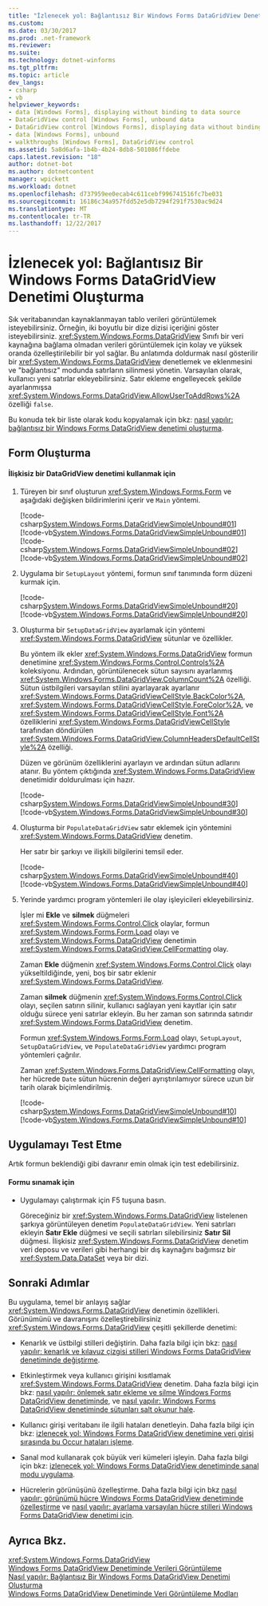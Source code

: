 ```yaml
---
title: "İzlenecek yol: Bağlantısız Bir Windows Forms DataGridView Denetimi Oluşturma"
ms.custom: 
ms.date: 03/30/2017
ms.prod: .net-framework
ms.reviewer: 
ms.suite: 
ms.technology: dotnet-winforms
ms.tgt_pltfrm: 
ms.topic: article
dev_langs:
- csharp
- vb
helpviewer_keywords:
- data [Windows Forms], displaying without binding to data source
- DataGridView control [Windows Forms], unbound data
- DataGridView control [Windows Forms], displaying data without binding to a data source
- data [Windows Forms], unbound
- walkthroughs [Windows Forms], DataGridView control
ms.assetid: 5a8d6afa-1b4b-4b24-8db8-501086ffdebe
caps.latest.revision: "18"
author: dotnet-bot
ms.author: dotnetcontent
manager: wpickett
ms.workload: dotnet
ms.openlocfilehash: d737959ee0ecab4c611cebf996741516fc7be031
ms.sourcegitcommit: 16186c34a957fdd52e5db7294f291f7530ac9d24
ms.translationtype: MT
ms.contentlocale: tr-TR
ms.lasthandoff: 12/22/2017
---
```

# <a name="walkthrough-creating-an-unbound-windows-forms-datagridview-control"></a>İzlenecek yol: Bağlantısız Bir Windows Forms DataGridView Denetimi Oluşturma
Sık veritabanından kaynaklanmayan tablo verileri görüntülemek isteyebilirsiniz. Örneğin, iki boyutlu bir dize dizisi içeriğini göster isteyebilirsiniz. <xref:System.Windows.Forms.DataGridView> Sınıfı bir veri kaynağına bağlama olmadan verileri görüntülemek için kolay ve yüksek oranda özelleştirilebilir bir yol sağlar. Bu anlatımda doldurmak nasıl gösterilir bir <xref:System.Windows.Forms.DataGridView> denetlemek ve eklenmesini ve "bağlantısız" modunda satırların silinmesi yönetin. Varsayılan olarak, kullanıcı yeni satırlar ekleyebilirsiniz. Satır ekleme engelleyecek şekilde ayarlanmışsa <xref:System.Windows.Forms.DataGridView.AllowUserToAddRows%2A> özelliği `false`.  
  
 Bu konuda tek bir liste olarak kodu kopyalamak için bkz: [nasıl yapılır: bağlantısız bir Windows Forms DataGridView denetimi oluşturma](../../../../docs/framework/winforms/controls/how-to-create-an-unbound-windows-forms-datagridview-control.md).  
  
## <a name="creating-the-form"></a>Form Oluşturma  
  
#### <a name="to-use-an-unbound-datagridview-control"></a>İlişkisiz bir DataGridView denetimi kullanmak için  
  
1.  Türeyen bir sınıf oluşturun <xref:System.Windows.Forms.Form> ve aşağıdaki değişken bildirimlerini içerir ve `Main` yöntemi.  
  
     [!code-csharp[System.Windows.Forms.DataGridViewSimpleUnbound#01](../../../../samples/snippets/csharp/VS_Snippets_Winforms/System.Windows.Forms.DataGridViewSimpleUnbound/CS/simpleunbound.cs#01)]
     [!code-vb[System.Windows.Forms.DataGridViewSimpleUnbound#01](../../../../samples/snippets/visualbasic/VS_Snippets_Winforms/System.Windows.Forms.DataGridViewSimpleUnbound/VB/simpleunbound.vb#01)]  
    [!code-csharp[System.Windows.Forms.DataGridViewSimpleUnbound#02](../../../../samples/snippets/csharp/VS_Snippets_Winforms/System.Windows.Forms.DataGridViewSimpleUnbound/CS/simpleunbound.cs#02)]
    [!code-vb[System.Windows.Forms.DataGridViewSimpleUnbound#02](../../../../samples/snippets/visualbasic/VS_Snippets_Winforms/System.Windows.Forms.DataGridViewSimpleUnbound/VB/simpleunbound.vb#02)]  
  
2.  Uygulama bir `SetupLayout` yöntemi, formun sınıf tanımında form düzeni kurmak için.  
  
     [!code-csharp[System.Windows.Forms.DataGridViewSimpleUnbound#20](../../../../samples/snippets/csharp/VS_Snippets_Winforms/System.Windows.Forms.DataGridViewSimpleUnbound/CS/simpleunbound.cs#20)]
     [!code-vb[System.Windows.Forms.DataGridViewSimpleUnbound#20](../../../../samples/snippets/visualbasic/VS_Snippets_Winforms/System.Windows.Forms.DataGridViewSimpleUnbound/VB/simpleunbound.vb#20)]  
  
3.  Oluşturma bir `SetupDataGridView` ayarlamak için yöntemi <xref:System.Windows.Forms.DataGridView> sütunlar ve özellikler.  
  
     Bu yöntem ilk ekler <xref:System.Windows.Forms.DataGridView> formun denetimine <xref:System.Windows.Forms.Control.Controls%2A> koleksiyonu. Ardından, görüntülenecek sütun sayısını ayarlanmış <xref:System.Windows.Forms.DataGridView.ColumnCount%2A> özelliği. Sütun üstbilgileri varsayılan stilini ayarlayarak ayarlanır <xref:System.Windows.Forms.DataGridViewCellStyle.BackColor%2A>, <xref:System.Windows.Forms.DataGridViewCellStyle.ForeColor%2A>, ve <xref:System.Windows.Forms.DataGridViewCellStyle.Font%2A> özelliklerini <xref:System.Windows.Forms.DataGridViewCellStyle> tarafından döndürülen <xref:System.Windows.Forms.DataGridView.ColumnHeadersDefaultCellStyle%2A> özelliği.  
  
     Düzen ve görünüm özelliklerini ayarlayın ve ardından sütun adlarını atanır. Bu yöntem çıktığında <xref:System.Windows.Forms.DataGridView> denetimidir doldurulması için hazır.  
  
     [!code-csharp[System.Windows.Forms.DataGridViewSimpleUnbound#30](../../../../samples/snippets/csharp/VS_Snippets_Winforms/System.Windows.Forms.DataGridViewSimpleUnbound/CS/simpleunbound.cs#30)]
     [!code-vb[System.Windows.Forms.DataGridViewSimpleUnbound#30](../../../../samples/snippets/visualbasic/VS_Snippets_Winforms/System.Windows.Forms.DataGridViewSimpleUnbound/VB/simpleunbound.vb#30)]  
  
4.  Oluşturma bir `PopulateDataGridView` satır eklemek için yöntemini <xref:System.Windows.Forms.DataGridView> denetim.  
  
     Her satır bir şarkıyı ve ilişkili bilgilerini temsil eder.  
  
     [!code-csharp[System.Windows.Forms.DataGridViewSimpleUnbound#40](../../../../samples/snippets/csharp/VS_Snippets_Winforms/System.Windows.Forms.DataGridViewSimpleUnbound/CS/simpleunbound.cs#40)]
     [!code-vb[System.Windows.Forms.DataGridViewSimpleUnbound#40](../../../../samples/snippets/visualbasic/VS_Snippets_Winforms/System.Windows.Forms.DataGridViewSimpleUnbound/VB/simpleunbound.vb#40)]  
  
5.  Yerinde yardımcı program yöntemleri ile olay işleyicileri ekleyebilirsiniz.  
  
     İşler mi **Ekle** ve **silmek** düğmeleri <xref:System.Windows.Forms.Control.Click> olaylar, formun <xref:System.Windows.Forms.Form.Load> olayı ve <xref:System.Windows.Forms.DataGridView> denetimin <xref:System.Windows.Forms.DataGridView.CellFormatting> olay.  
  
     Zaman **Ekle** düğmenin <xref:System.Windows.Forms.Control.Click> olayı yükseltildiğinde, yeni, boş bir satır eklenir <xref:System.Windows.Forms.DataGridView>.  
  
     Zaman **silmek** düğmenin <xref:System.Windows.Forms.Control.Click> olayı, seçilen satırın silinir, kullanıcı sağlayan yeni kayıtlar için satır olduğu sürece yeni satırlar ekleyin. Bu her zaman son satırında satırıdır <xref:System.Windows.Forms.DataGridView> denetim.  
  
     Formun <xref:System.Windows.Forms.Form.Load> olayı, `SetupLayout`, `SetupDataGridView`, ve `PopulateDataGridView` yardımcı program yöntemleri çağrılır.  
  
     Zaman <xref:System.Windows.Forms.DataGridView.CellFormatting> olayı, her hücrede `Date` sütun hücrenin değeri ayrıştırılamıyor sürece uzun bir tarih olarak biçimlendirilmiş.  
  
     [!code-csharp[System.Windows.Forms.DataGridViewSimpleUnbound#10](../../../../samples/snippets/csharp/VS_Snippets_Winforms/System.Windows.Forms.DataGridViewSimpleUnbound/CS/simpleunbound.cs#10)]
     [!code-vb[System.Windows.Forms.DataGridViewSimpleUnbound#10](../../../../samples/snippets/visualbasic/VS_Snippets_Winforms/System.Windows.Forms.DataGridViewSimpleUnbound/VB/simpleunbound.vb#10)]  
  
## <a name="testing-the-application"></a>Uygulamayı Test Etme  
 Artık formun beklendiği gibi davranır emin olmak için test edebilirsiniz.  
  
#### <a name="to-test-the-form"></a>Formu sınamak için  
  
-   Uygulamayı çalıştırmak için F5 tuşuna basın.  
  
     Göreceğiniz bir <xref:System.Windows.Forms.DataGridView> listelenen şarkıya görüntüleyen denetim `PopulateDataGridView`. Yeni satırları ekleyin **Satır Ekle** düğmesi ve seçili satırları silebilirsiniz **Satır Sil** düğmesi. İlişkisiz <xref:System.Windows.Forms.DataGridView> denetim veri deposu ve verileri gibi herhangi bir dış kaynağını bağımsız bir <xref:System.Data.DataSet> veya bir dizi.  
  
## <a name="next-steps"></a>Sonraki Adımlar  
 Bu uygulama, temel bir anlayış sağlar <xref:System.Windows.Forms.DataGridView> denetimin özellikleri. Görünümünü ve davranışını özelleştirebilirsiniz <xref:System.Windows.Forms.DataGridView> çeşitli şekillerde denetimi:  
  
-   Kenarlık ve üstbilgi stilleri değiştirin. Daha fazla bilgi için bkz: [nasıl yapılır: kenarlık ve kılavuz çizgisi stilleri Windows Forms DataGridView denetiminde değiştirme](../../../../docs/framework/winforms/controls/change-the-border-and-gridline-styles-in-the-datagrid.md).  
  
-   Etkinleştirmek veya kullanıcı girişini kısıtlamak <xref:System.Windows.Forms.DataGridView> denetim. Daha fazla bilgi için bkz: [nasıl yapılır: önlemek satır ekleme ve silme Windows Forms DataGridView denetiminde](../../../../docs/framework/winforms/controls/prevent-row-addition-and-deletion-datagridview.md), ve [nasıl yapılır: Windows Forms DataGridView denetiminde sütunları salt okunur hale](../../../../docs/framework/winforms/controls/how-to-make-columns-read-only-in-the-windows-forms-datagridview-control.md).  
  
-   Kullanıcı girişi veritabanı ile ilgili hataları denetleyin. Daha fazla bilgi için bkz: [izlenecek yol: Windows Forms DataGridView denetimine veri girişi sırasında bu Occur hataları işleme](../../../../docs/framework/winforms/controls/handling-errors-that-occur-during-data-entry-in-the-datagrid.md).  
  
-   Sanal mod kullanarak çok büyük veri kümeleri işleyin. Daha fazla bilgi için bkz: [izlenecek yol: Windows Forms DataGridView denetiminde sanal modu uygulama](../../../../docs/framework/winforms/controls/implementing-virtual-mode-wf-datagridview-control.md).  
  
-   Hücrelerin görünüşünü özelleştirme. Daha fazla bilgi için bkz [nasıl yapılır: görünümü hücre Windows Forms DataGridView denetiminde özelleştirme](../../../../docs/framework/winforms/controls/customize-the-appearance-of-cells-in-the-datagrid.md) ve [nasıl yapılır: ayarlama varsayılan hücre stilleri Windows Forms DataGridView denetimi için](../../../../docs/framework/winforms/controls/how-to-set-default-cell-styles-for-the-windows-forms-datagridview-control.md).  
  
## <a name="see-also"></a>Ayrıca Bkz.  
 <xref:System.Windows.Forms.DataGridView>  
 [Windows Forms DataGridView Denetiminde Verileri Görüntüleme](../../../../docs/framework/winforms/controls/displaying-data-in-the-windows-forms-datagridview-control.md)  
 [Nasıl yapılır: Bağlantısız Bir Windows Forms DataGridView Denetimi Oluşturma](../../../../docs/framework/winforms/controls/how-to-create-an-unbound-windows-forms-datagridview-control.md)  
 [Windows Forms DataGridView Denetiminde Veri Görüntüleme Modları](../../../../docs/framework/winforms/controls/data-display-modes-in-the-windows-forms-datagridview-control.md)
